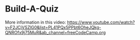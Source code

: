 # Build-A-Quiz

More information in this video:
https://www.youtube.com/watch?v=F2JCjVSZlG0&list=PL41PQx5PPbt6OheJQkg-QNROfx9j75MuR&ab_channel=freeCodeCamp.org
